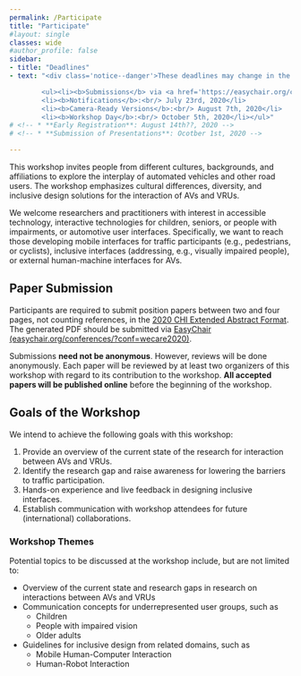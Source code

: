 ```yaml
---
permalink: /Participate
title: "Participate"
#layout: single
classes: wide
#author_profile: false
sidebar:
- title: "Deadlines"
- text: "<div class='notice--danger'>These deadlines may change in the future due to this workshop going virtual!</div>

        <ul><li><b>Submissions</b> via <a href='https://easychair.org/conferences/?conf=wecare2020' target='_blank'>EasyChair</a>:<br/> July 2nd, 2020 </li>
        <li><b>Notifications</b>:<br/> July 23rd, 2020</li>
        <li><b>Camera-Ready Versions</b>:<br/> August 7th, 2020</li>
        <li><b>Workshop Day</b>:<br/> October 5th, 2020</li></ul>"
# <!-- * **Early Registration**: August 14th??, 2020 -->
# <!-- * **Submission of Presentations**: Ocotber 1st, 2020 -->

---
```


This workshop invites people from different cultures, backgrounds, and affiliations to explore the interplay of automated vehicles and other road users. 
The workshop emphasizes cultural differences, diversity, and inclusive design solutions for the interaction of AVs and VRUs. 
<!-- The organizers will be available throughout the sessions to support participants during the activities. An overview of the schedule is presented on the left sidebar.  -->
We welcome researchers and practitioners with interest in accessible technology, interactive technologies for children, seniors, or people with impairments, or automotive user interfaces. Specifically, we want to reach those developing mobile interfaces for traffic participants (e.g., pedestrians, or cyclists), inclusive interfaces (addressing, e.g., visually impaired people), or external human-machine interfaces for AVs. 
<!-- We will reach out to the community via social media channels (e.g., Twitter, Facebook, or LinkedIn), mailing lists (e.g., GI, or ACM SIGCHI), and at the AutomotiveUI conference. We expect to have 15 to 20 attendees.  -->

## Paper Submission
Participants are required to submit position papers between two and four pages, not counting references, in the [2020 CHI Extended Abstract Format](https://chi2020.acm.org/authors/chi-proceedings-format/#EAF). 
The generated PDF should be submitted via [EasyChair (easychair.org/conferences/?conf=wecare2020)](https://easychair.org/conferences/?conf=wecare2020). 

Submissions **need not be anonymous**. However, reviews will be done anonymously. Each paper will be reviewed by at least two organizers of this workshop with regard to its contribution to the workshop. **All accepted papers will be published online** before the beginning of the workshop. 

## Goals of the Workshop
We intend to achieve the following goals with this workshop:
1.	Provide an overview of the current state of the research for interaction between AVs and VRUs.
2.	Identify the research gap and raise awareness for lowering the barriers to traffic participation.
3.	Hands-on experience and live feedback in designing inclusive interfaces.
4.	Establish communication with workshop attendees for future (international) collaborations.

### Workshop Themes
Potential topics to be discussed at the workshop include, but are not limited to: 
* Overview of the current state and research gaps in research on interactions between AVs and VRUs 
* Communication concepts for underrepresented user groups, such as
  * Children 
  * People with impaired vision
  * Older adults
* Guidelines for inclusive design from related domains, such as
  * Mobile Human-Computer Interaction
  * Human-Robot Interaction 
